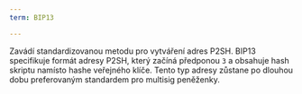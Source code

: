 ```yaml
---
term: BIP13

---
```

Zavádí standardizovanou metodu pro vytváření adres P2SH. BIP13 specifikuje formát adresy P2SH, který začíná předponou `3` a obsahuje hash skriptu namísto hashe veřejného klíče. Tento typ adresy zůstane po dlouhou dobu preferovaným standardem pro multisig peněženky.